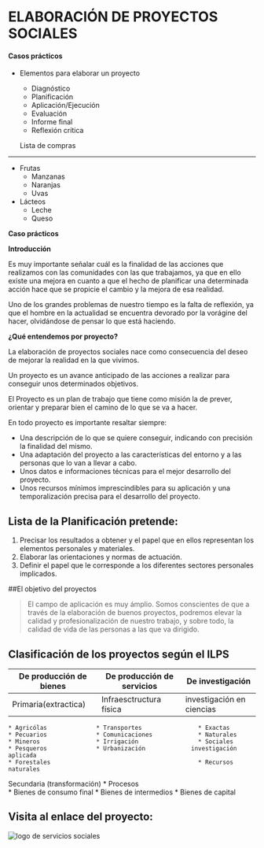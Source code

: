 # ELABORACIÓN DE PROYECTOS SOCIALES

#### Casos prácticos

* Elementos para elaborar un proyecto
  * Diagnóstico
  * Planificación
  * Aplicación/Ejecución
  * Evaluación
  * Informe final
  * Reflexión crítica

  Lista de compras
---------------
* Frutas
  * Manzanas
  * Naranjas
  * Uvas
* Lácteos
  * Leche
  * Queso

**Caso prácticos**

**Introducción**

Es muy importante señalar cuál es la finalidad de las acciones que realizamos con las comunidades con las
que trabajamos, ya que en ello existe una mejora en cuanto a que el hecho de planificar una determinada
acción hace que se propicie el cambio y la mejora de esa realidad.  

Uno de los grandes problemas de nuestro tiempo es la falta de reflexión, ya que el hombre en la actualidad se
encuentra devorado por la vorágine del hacer, olvidándose de pensar lo que está haciendo.

**¿Qué entendemos por proyecto?**

La elaboración de proyectos sociales nace como consecuencia del deseo de mejorar la realidad en la que
vivimos.  

Un proyecto es un avance anticipado de las acciones a realizar para conseguir unos determinados objetivos.  

El Proyecto es un plan de trabajo que tiene como misión la de prever, orientar y preparar bien el camino de lo
que se va a hacer.  

En todo proyecto es importante resaltar siempre:  

  * Una descripción de lo que se quiere conseguir, indicando con precisión la finalidad del mismo.
  * Una adaptación del proyecto a las características del entorno y a las personas que lo van a llevar a cabo.
  * Unos datos e informaciones técnicas para el mejor desarrollo del proyecto.
  * Unos recursos mínimos imprescindibles para su aplicación y una temporalización precisa para el desarrollo del proyecto.  

  Lista de la Planificación pretende:
  ------------------
  1. Precisar los resultados a obtener y el papel que en ellos representan los elementos personales y materiales.
  2. Elaborar las orientaciones y normas de actuación.
  3. Definir el papel que le corresponde a los diferentes sectores personales implicados.

  ##El objetivo del proyectos

  > El campo de aplicación es muy ámplio. Somos conscientes de que a través de la elaboración de buenos
proyectos, podremos elevar la calidad y profesionalización de nuestro trabajo, y sobre todo, la calidad de vida
de las personas a las que va dirigido.

## Clasificación de los proyectos según el ILPS

| De producción de bienes | De producción de servicios| De investigación |
| --------- | --------- | --------- |
| Primaria(extractica) | Infraesctructura física | investigación en ciencias |
    * Agricólas              * Transportes                * Exactas
    * Pecuarios              * Comunicaciones             * Naturales
    * Mineros                * Irrigación                 * Sociales
    * Pesqueros              * Urbanización             investigación aplicada
    * Forestales                                          * Recursos naturales
  Secundaria (transformación)                            * Procesos      
    * Bienes de consumo final
    * Bienes de intermedios
    * Bienes de capital

## Visita al enlace del proyecto:

![logo de servicios sociales](https://serviciossociales.jcyl.es/web/jcyl/binarios/37/605/GSS-Carrusel-CataloSS.jpg)
